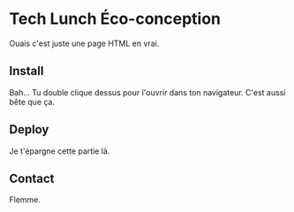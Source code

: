 # Tech Lunch Éco-conception

Ouais c'est juste une page HTML en vrai.

## Install

Bah... Tu double clique dessus pour l'ouvrir dans ton navigateur. C'est aussi bête que ça.

## Deploy

Je t'épargne cette partie là.

## Contact

Flemme.